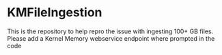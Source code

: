 # KMFileIngestion

This is the repository to help repro the issue with ingesting 100+ GB files.
Please add a Kernel Memory webservice endpoint where prompted in the code
